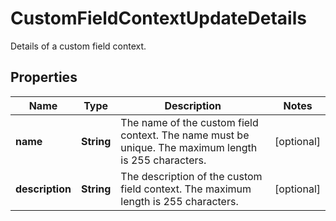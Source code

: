 

# CustomFieldContextUpdateDetails

Details of a custom field context.
## Properties

Name | Type | Description | Notes
------------ | ------------- | ------------- | -------------
**name** | **String** | The name of the custom field context. The name must be unique. The maximum length is 255 characters. |  [optional]
**description** | **String** | The description of the custom field context. The maximum length is 255 characters. |  [optional]



